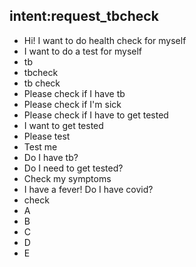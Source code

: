 ## intent:request_tbcheck
- Hi! I want to do health check for myself
- I want to do a test for myself
- tb
- tbcheck
- tb check
- Please check if I have tb
- Please check if I'm sick
- Please check if I have to get tested
- I want to get tested
- Please test
- Test me
- Do I have tb?
- Do I need to get tested?
- Check my symptoms
- I have a fever! Do I have covid?
- check
- A
- B
- C
- D
- E
